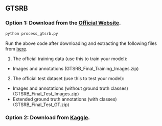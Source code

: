 ## GTSRB

### Option 1: Download from the [Official Website](https://benchmark.ini.rub.de/). 

```bash
python process_gtsrb.py
```

Run the above code after downloading and extracting the following files from [here](https://sid.erda.dk/public/archives/daaeac0d7ce1152aea9b61d9f1e19370/published-archive.html). 

1. The official training data (use this to train your model):
 - Images and annotations (GTSRB_Final_Training_Images.zip)

2. The official test dataset (use this to test your model):
 - Images and annotations (without ground truth classes) (GTSRB_Final_Test_Images.zip)
 - Extended ground truth annotations (with classes) (GTSRB_Final_Test_GT.zip)

### Option 2: Download from [Kaggle](https://www.kaggle.com/datasets/meowmeowmeowmeowmeow/gtsrb-german-traffic-sign). 
